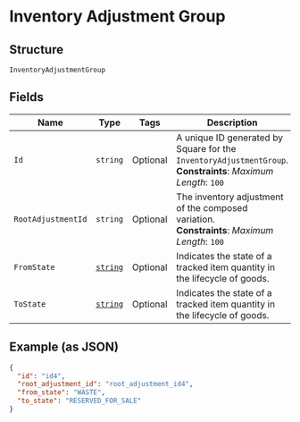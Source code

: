 
# Inventory Adjustment Group

## Structure

`InventoryAdjustmentGroup`

## Fields

| Name | Type | Tags | Description |
|  --- | --- | --- | --- |
| `Id` | `string` | Optional | A unique ID generated by Square for the<br>`InventoryAdjustmentGroup`.<br>**Constraints**: *Maximum Length*: `100` |
| `RootAdjustmentId` | `string` | Optional | The inventory adjustment of the composed variation.<br>**Constraints**: *Maximum Length*: `100` |
| `FromState` | [`string`](../../doc/models/inventory-state.md) | Optional | Indicates the state of a tracked item quantity in the lifecycle of goods. |
| `ToState` | [`string`](../../doc/models/inventory-state.md) | Optional | Indicates the state of a tracked item quantity in the lifecycle of goods. |

## Example (as JSON)

```json
{
  "id": "id4",
  "root_adjustment_id": "root_adjustment_id4",
  "from_state": "WASTE",
  "to_state": "RESERVED_FOR_SALE"
}
```

